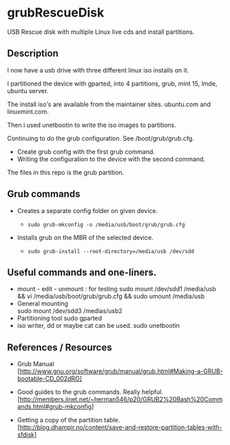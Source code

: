 grubRescueDisk
==============

USB Rescue disk with multiple Linux live cds and install partitions. 

## Description
I now have a usb drive with three different linux iso installs on it. 

I partitioned the device with gparted, into 4 partitions, grub, mint 15, lmde,
ubuntu server. 

The install iso's are available from the maintainer sites. ubuntu.com and
linuxmint.com. 

Then i used unetbootin to write the iso images to partitions. 

Continuing to do the grub configuration. See /boot/grub/grub.cfg.
* Create grub config with the first grub command.
* Writing the configuration to the device with the second command. 

The files in this repo is the grub partition. 

## Grub commands
* Creates a separate config folder on given device. 
	* `sudo grub-mkconfig -o /media/usb/boot/grub/grub.cfg`

* Installs grub on the MBR of the selected device. 
	* `sudo grub-install --root-directory=/media/usb /dev/sdd`

## Useful commands and one-liners.
* mount - edit - unmount : for testing
  sudo mount /dev/sdd1 /media/usb && vi /media/usb/boot/grub/grub.cfg && sudo umount /media/usb
* General mounting  
 sudo mount /dev/sdd3 /medias/usb2
* Partitioning tool
 sudo gparted
* iso writer, dd or maybe cat can be used.
 sudo unetbootin 

## References / Resources
* Grub Manual
[http://www.gnu.org/software/grub/manual/grub.html#Making-a-GRUB-bootable-CD_002dRO]

* Good guides to the grub commands. Really helpful. 
[http://members.iinet.net/~herman546/p20/GRUB2%20Bash%20Commands.html#grub-mkconfig]

* Getting a copy of the partition table. 
[http://blog.dhampir.no/content/save-and-restore-partition-tables-with-sfdisk]

